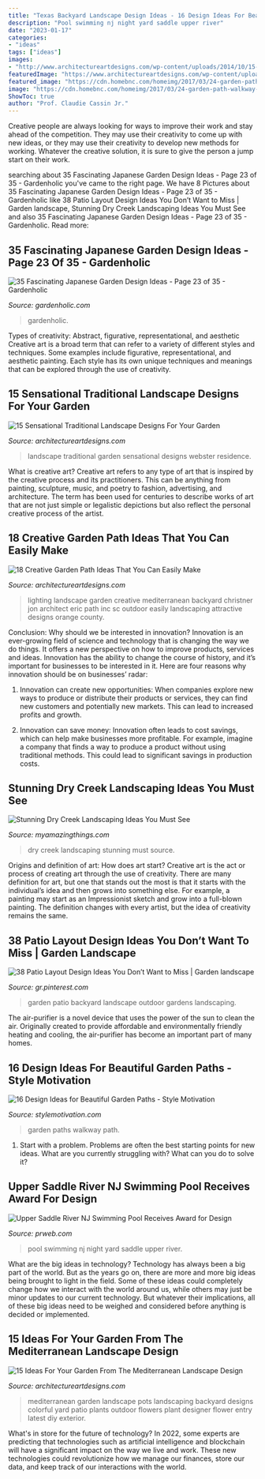 ```yaml
---
title: "Texas Backyard Landscape Design Ideas - 16 Design Ideas For Beautiful Garden Paths"
description: "Pool swimming nj night yard saddle upper river"
date: "2023-01-17"
categories:
- "ideas"
tags: ["ideas"]
images:
- "http://www.architectureartdesigns.com/wp-content/uploads/2014/10/15-Ideas-For-Your-Garden-From-The-Mediterranean-Landscape-Design-10-630x945.jpg"
featuredImage: "https://www.architectureartdesigns.com/wp-content/uploads/2014/09/15-Sensational-Traditional-Landscape-Designs-For-Your-Backyard-14-630x939.jpg"
featured_image: "https://cdn.homebnc.com/homeimg/2017/03/24-garden-path-walkway-ideas-homebnc.jpg"
image: "https://cdn.homebnc.com/homeimg/2017/03/24-garden-path-walkway-ideas-homebnc.jpg"
ShowToc: true
author: "Prof. Claudie Cassin Jr."
---
```



Creative people are always looking for ways to improve their work and stay ahead of the competition. They may use their creativity to come up with new ideas, or they may use their creativity to develop new methods for working. Whatever the creative solution, it is sure to give the person a jump start on their work.

	

		
searching about 35 Fascinating Japanese Garden Design Ideas - Page 23 of 35 - Gardenholic you've came to the right page. We have 8 Pictures about 35 Fascinating Japanese Garden Design Ideas - Page 23 of 35 - Gardenholic like 38 Patio Layout Design Ideas You Don’t Want to Miss | Garden landscape, Stunning Dry Creek Landscaping Ideas You Must See and also 35 Fascinating Japanese Garden Design Ideas - Page 23 of 35 - Gardenholic. Read more:
		
    
## 35 Fascinating Japanese Garden Design Ideas - Page 23 Of 35 - Gardenholic

<img loading=lazy src="https://gardenholic.com/wp-content/uploads/2018/08/Garden-23.jpg" onerror="this.onerror=null;this.src='https://tse3.mm.bing.net/th?id=OIP.cQ6WzM0aC8YrPgocSF-K8QHaLH&amp;pid=15.1';" alt="35 Fascinating Japanese Garden Design Ideas - Page 23 of 35 - Gardenholic">

_Source: gardenholic.com_

>gardenholic. 

	

Types of creativity: Abstract, figurative, representational, and aesthetic
Creative art is a broad term that can refer to a variety of different styles and techniques. Some examples include figurative, representational, and aesthetic painting. Each style has its own unique techniques and meanings that can be explored through the use of creativity.

    
## 15 Sensational Traditional Landscape Designs For Your Garden

<img loading=lazy src="https://www.architectureartdesigns.com/wp-content/uploads/2014/09/15-Sensational-Traditional-Landscape-Designs-For-Your-Backyard-14-630x939.jpg" onerror="this.onerror=null;this.src='https://tse4.mm.bing.net/th?id=OIP.blSiUfqKr6ZKumcfI45ytgHaLC&amp;pid=15.1';" alt="15 Sensational Traditional Landscape Designs For Your Garden">

_Source: architectureartdesigns.com_

>landscape traditional garden sensational designs webster residence. 

	

What is creative art?
Creative art refers to any type of art that is inspired by the creative process and its practitioners. This can be anything from painting, sculpture, music, and poetry to fashion, advertising, and architecture. The term has been used for centuries to describe works of art that are not just simple or legalistic depictions but also reflect the personal creative process of the artist.

    
## 18 Creative Garden Path Ideas That You Can Easily Make

<img loading=lazy src="https://www.architectureartdesigns.com/wp-content/uploads/2016/05/9-26.jpg" onerror="this.onerror=null;this.src='https://tse4.mm.bing.net/th?id=OIP.MFke7b42YRFNhggaQ_qh1QAAAA&amp;pid=15.1';" alt="18 Creative Garden Path Ideas That You Can Easily Make">

_Source: architectureartdesigns.com_

>lighting landscape garden creative mediterranean backyard christner jon architect eric path inc sc outdoor easily landscaping attractive designs orange county. 

	

Conclusion: Why should we be interested in innovation?
Innovation is an ever-growing field of science and technology that is changing the way we do things. It offers a new perspective on how to improve products, services and ideas. Innovation has the ability to change the course of history, and it’s important for businesses to be interested in it. Here are four reasons why innovation should be on businesses’ radar:
1) Innovation can create new opportunities: When companies explore new ways to produce or distribute their products or services, they can find new customers and potentially new markets. This can lead to increased profits and growth.

2) Innovation can save money: Innovation often leads to cost savings, which can help make businesses more profitable. For example, imagine a company that finds a way to produce a product without using traditional methods. This could lead to significant savings in production costs.

    
## Stunning Dry Creek Landscaping Ideas You Must See

<img loading=lazy src="http://myamazingthings.com/wp-content/uploads/2017/04/landcape.jpg" onerror="this.onerror=null;this.src='https://tse2.mm.bing.net/th?id=OIP.ddvHv8cxRFzMrh8Ncgs4LgHaKi&amp;pid=15.1';" alt="Stunning Dry Creek Landscaping Ideas You Must See">

_Source: myamazingthings.com_

>dry creek landscaping stunning must source. 

	

Origins and definition of art: How does art start?
Creative art is the act or process of creating art through the use of creativity. There are many definition for art, but one that stands out the most is that it starts with the individual’s idea and then grows into something else. For example, a painting may start as an Impressionist sketch and grow into a full-blown painting. The definition changes with every artist, but the idea of creativity remains the same.

    
## 38 Patio Layout Design Ideas You Don’t Want To Miss | Garden Landscape

<img loading=lazy src="https://i.pinimg.com/736x/88/1c/75/881c75c165d967008ce9ff2ae4dde4b3.jpg" onerror="this.onerror=null;this.src='https://tse4.mm.bing.net/th?id=OIP.e32A8dxihuSAXAuRzOtlDAHaJ3&amp;pid=15.1';" alt="38 Patio Layout Design Ideas You Don’t Want to Miss | Garden landscape">

_Source: gr.pinterest.com_

>garden patio backyard landscape outdoor gardens landscaping. 

	

The air-purifier is a novel device that uses the power of the sun to clean the air. Originally created to provide affordable and environmentally friendly heating and cooling, the air-purifier has become an important part of many homes.

    
## 16 Design Ideas For Beautiful Garden Paths - Style Motivation

<img loading=lazy src="https://cdn.homebnc.com/homeimg/2017/03/24-garden-path-walkway-ideas-homebnc.jpg" onerror="this.onerror=null;this.src='https://tse3.mm.bing.net/th?id=OIP.91uVXlSKqIW54ifF-SVzAgHaKc&amp;pid=15.1';" alt="16 Design Ideas for Beautiful Garden Paths - Style Motivation">

_Source: stylemotivation.com_

>garden paths walkway path. 

	

1. Start with a problem. Problems are often the best starting points for new ideas. What are you currently struggling with? What can you do to solve it? 

    
## Upper Saddle River NJ Swimming Pool Receives Award For Design

<img loading=lazy src="http://ww1.prweb.com/prfiles/2012/11/09/10117064/nj-swimming-pool.jpg" onerror="this.onerror=null;this.src='https://tse2.mm.bing.net/th?id=OIP.MZZ0Ud739S7Z4kwSmkuS_wHaE9&amp;pid=15.1';" alt="Upper Saddle River NJ Swimming Pool Receives Award for Design">

_Source: prweb.com_

>pool swimming nj night yard saddle upper river. 

	

What are the big ideas in technology?
Technology has always been a big part of the world. But as the years go on, there are more and more big ideas being brought to light in the field. Some of these ideas could completely change how we interact with the world around us, while others may just be minor updates to our current technology. But whatever their implications, all of these big ideas need to be weighed and considered before anything is decided or implemented.

    
## 15 Ideas For Your Garden From The Mediterranean Landscape Design

<img loading=lazy src="http://www.architectureartdesigns.com/wp-content/uploads/2014/10/15-Ideas-For-Your-Garden-From-The-Mediterranean-Landscape-Design-10-630x945.jpg" onerror="this.onerror=null;this.src='https://tse4.mm.bing.net/th?id=OIP.ag_0IsPfTSnwW6afbob3iQHaLH&amp;pid=15.1';" alt="15 Ideas For Your Garden From The Mediterranean Landscape Design">

_Source: architectureartdesigns.com_

>mediterranean garden landscape pots landscaping backyard designs colorful yard patio plants outdoor flowers plant designer flower entry latest diy exterior. 

	

What's in store for the future of technology?
In 2022, some experts are predicting that technologies such as artificial intelligence and blockchain will have a significant impact on the way we live and work. These new technologies could revolutionize how we manage our finances, store our data, and keep track of our interactions with the world.

